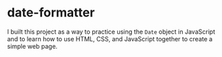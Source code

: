 # date-formatter
I built this project as a way to practice using the `Date` object in JavaScript and to learn how to use HTML, CSS, and JavaScript together to create a simple web page.
